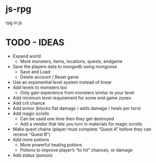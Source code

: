 # js-rpg

rpg in js

# TODO - IDEAS

- Expand world
    - More monsters, items, locations, quests, endgame 
- Save the players data to mongodb using mongoose
    - Save and Load
    - Delete account / Reset game
- Use an exponential level system instead of linear
- Add levels to monsters too
    - Only gain experience from monsters similar to your level
- Add minimum level requirement for some end game zones
- Add crit chance
- Add armor (blocks flat damage / adds damage / heals per turn)
- Add magic scrolls
    - Can be used one time then they get destroyed
    - Add a vendor that lets you turn in materials for magic scrolls
- Make quest chains (player must complete “Quest A” before they can receive “Quest B”)
- Add more potions
    - More powerful healing potions
    - Potions to improve player’s “to hit” chances, or damage
- Add status (poison)
